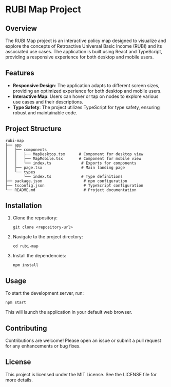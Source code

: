 # RUBI Map Project

## Overview
The RUBI Map project is an interactive policy map designed to visualize and explore the concepts of Retroactive Universal Basic Income (RUBI) and its associated use cases. The application is built using React and TypeScript, providing a responsive experience for both desktop and mobile users.

## Features
- **Responsive Design**: The application adapts to different screen sizes, providing an optimized experience for both desktop and mobile users.
- **Interactive Map**: Users can hover or tap on nodes to explore various use cases and their descriptions.
- **Type Safety**: The project utilizes TypeScript for type safety, ensuring robust and maintainable code.

## Project Structure
```
rubi-map
├── app
│   ├── components
│   │   ├── MapDesktop.tsx      # Component for desktop view
│   │   ├── MapMobile.tsx       # Component for mobile view
│   │   └── index.ts             # Exports for components
│   ├── page.tsx                 # Main landing page
│   └── types
│       └── index.ts             # Type definitions
├── package.json                  # npm configuration
├── tsconfig.json                 # TypeScript configuration
└── README.md                     # Project documentation
```

## Installation
1. Clone the repository:
   ```
   git clone <repository-url>
   ```
2. Navigate to the project directory:
   ```
   cd rubi-map
   ```
3. Install the dependencies:
   ```
   npm install
   ```

## Usage
To start the development server, run:
```
npm start
```
This will launch the application in your default web browser.

## Contributing
Contributions are welcome! Please open an issue or submit a pull request for any enhancements or bug fixes.

## License
This project is licensed under the MIT License. See the LICENSE file for more details.